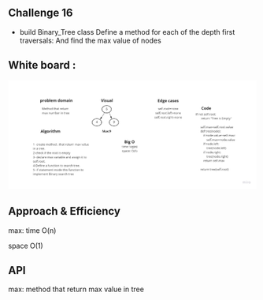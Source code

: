## Challenge 16

* build Binary_Tree class Define a method for each of the depth first traversals:
And find the max value of nodes


## White board :

![code challenge](tree.jpg)

## Approach & Efficiency

max: time O(n)

 space O(1)

## API

max: method that return max value in tree
